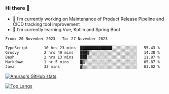 ### Hi there 👋

- 🔭 I’m currently working on Maintenance of Product Release Pipeline and CICD tracking tool improvement
- 🌱 I’m currently learning Vue, Kotlin and Spring Boot

<!--START_SECTION:waka-->

```txt
From: 20 November 2023 - To: 27 November 2023

TypeScript       10 hrs 23 mins  ██████████████░░░░░░░░░░░   55.43 %
Groovy           2 hrs 40 mins   ███▓░░░░░░░░░░░░░░░░░░░░░   14.30 %
Bash             2 hrs 13 mins   ███░░░░░░░░░░░░░░░░░░░░░░   11.87 %
Markdown         1 hr 5 mins     █▒░░░░░░░░░░░░░░░░░░░░░░░   05.87 %
Java             33 mins         ▓░░░░░░░░░░░░░░░░░░░░░░░░   03.02 %
```

<!--END_SECTION:waka-->

[![Anurag's GitHub stats](https://github-readme-stats.vercel.app/api?username=yunhao981&show_icons=true&theme=solarized-dark)](https://github.com/anuraghazra/github-readme-stats)

[![Top Langs](https://github-readme-stats.vercel.app/api/top-langs/?username=yunhao981&theme=solarized-dark&layout=compact)](https://github.com/anuraghazra/github-readme-stats)

<!--
**yunhao981/yunhao981** is a ✨ _special_ ✨ repository because its `README.md` (this file) appears on your GitHub profile.

Here are some ideas to get you started:

- 🔭 I’m currently working on Maintenance of Release Pipeline and CICD tracking tool improvement
- 🌱 I’m currently learning Vue, Kotlin and Spring Boot
- 👯 I’m looking to collaborate on ...
- 🤔 I’m looking for help with ...
- 💬 Ask me about ...
- 📫 How to reach me: ...
- 😄 Pronouns: ...
- ⚡ Fun fact: ...
-->


